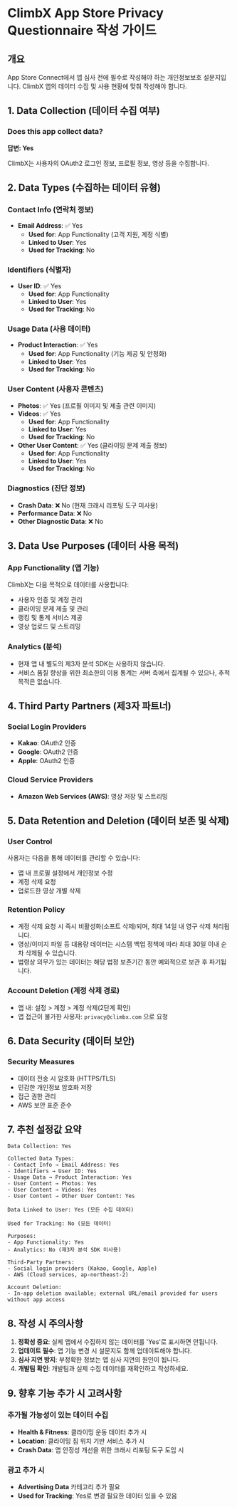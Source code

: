 # ClimbX App Store Privacy Questionnaire 작성 가이드

## 개요
App Store Connect에서 앱 심사 전에 필수로 작성해야 하는 개인정보보호 설문지입니다. ClimbX 앱의 데이터 수집 및 사용 현황에 맞춰 작성해야 합니다.

## 1. Data Collection (데이터 수집 여부)

### Does this app collect data? 
**답변: Yes**

ClimbX는 사용자의 OAuth2 로그인 정보, 프로필 정보, 영상 등을 수집합니다.

## 2. Data Types (수집하는 데이터 유형)

### Contact Info (연락처 정보)
- **Email Address**: ✅ Yes
  - **Used for**: App Functionality (고객 지원, 계정 식별)
  - **Linked to User**: Yes
  - **Used for Tracking**: No

### Identifiers (식별자)
- **User ID**: ✅ Yes
  - **Used for**: App Functionality
  - **Linked to User**: Yes
  - **Used for Tracking**: No

### Usage Data (사용 데이터)
- **Product Interaction**: ✅ Yes
  - **Used for**: App Functionality (기능 제공 및 안정화)
  - **Linked to User**: Yes
  - **Used for Tracking**: No

### User Content (사용자 콘텐츠)
- **Photos**: ✅ Yes (프로필 이미지 및 제출 관련 이미지)
- **Videos**: ✅ Yes
  - **Used for**: App Functionality
  - **Linked to User**: Yes
  - **Used for Tracking**: No
- **Other User Content**: ✅ Yes (클라이밍 문제 제출 정보)
  - **Used for**: App Functionality
  - **Linked to User**: Yes
  - **Used for Tracking**: No

### Diagnostics (진단 정보)
- **Crash Data**: ❌ No (현재 크래시 리포팅 도구 미사용)
- **Performance Data**: ❌ No
- **Other Diagnostic Data**: ❌ No

## 3. Data Use Purposes (데이터 사용 목적)

### App Functionality (앱 기능)
ClimbX는 다음 목적으로 데이터를 사용합니다:
- 사용자 인증 및 계정 관리
- 클라이밍 문제 제출 및 관리
- 랭킹 및 통계 서비스 제공
- 영상 업로드 및 스트리밍

### Analytics (분석)
- 현재 앱 내 별도의 제3자 분석 SDK는 사용하지 않습니다.
- 서비스 품질 향상을 위한 최소한의 이용 통계는 서버 측에서 집계될 수 있으나, 추적 목적은 없습니다.

## 4. Third Party Partners (제3자 파트너)

### Social Login Providers
- **Kakao**: OAuth2 인증
- **Google**: OAuth2 인증  
- **Apple**: OAuth2 인증

### Cloud Service Providers
- **Amazon Web Services (AWS)**: 영상 저장 및 스트리밍

## 5. Data Retention and Deletion (데이터 보존 및 삭제)

### User Control
사용자는 다음을 통해 데이터를 관리할 수 있습니다:
- 앱 내 프로필 설정에서 개인정보 수정
- 계정 삭제 요청
- 업로드한 영상 개별 삭제

### Retention Policy
- 계정 삭제 요청 시 즉시 비활성화(소프트 삭제)되며, 최대 14일 내 영구 삭제 처리됩니다.
- 영상/이미지 파일 등 대용량 데이터는 시스템 백업 정책에 따라 최대 30일 이내 순차 삭제될 수 있습니다.
- 법령상 의무가 있는 데이터는 해당 법정 보존기간 동안 예외적으로 보관 후 파기됩니다.

### Account Deletion (계정 삭제 경로)
- 앱 내: 설정 > 계정 > 계정 삭제(2단계 확인)
- 앱 접근이 불가한 사용자: `privacy@climbx.com` 으로 요청

## 6. Data Security (데이터 보안)

### Security Measures
- 데이터 전송 시 암호화 (HTTPS/TLS)
- 민감한 개인정보 암호화 저장
- 접근 권한 관리
- AWS 보안 표준 준수

## 7. 추천 설정값 요약

```
Data Collection: Yes

Collected Data Types:
- Contact Info → Email Address: Yes
- Identifiers → User ID: Yes  
- Usage Data → Product Interaction: Yes
- User Content → Photos: Yes
- User Content → Videos: Yes
- User Content → Other User Content: Yes

Data Linked to User: Yes (모든 수집 데이터)

Used for Tracking: No (모든 데이터)

Purposes:
- App Functionality: Yes
- Analytics: No (제3자 분석 SDK 미사용)

Third-Party Partners:
- Social login providers (Kakao, Google, Apple)
- AWS (Cloud services, ap-northeast-2)

Account Deletion:
- In-app deletion available; external URL/email provided for users without app access
```

## 8. 작성 시 주의사항

1. **정확성 중요**: 실제 앱에서 수집하지 않는 데이터를 'Yes'로 표시하면 안됩니다.
2. **업데이트 필수**: 앱 기능 변경 시 설문지도 함께 업데이트해야 합니다.
3. **심사 지연 방지**: 부정확한 정보는 앱 심사 지연의 원인이 됩니다.
4. **개발팀 확인**: 개발팀과 실제 수집 데이터를 재확인하고 작성하세요.

## 9. 향후 기능 추가 시 고려사항

### 추가될 가능성이 있는 데이터 수집
- **Health & Fitness**: 클라이밍 운동 데이터 추가 시
- **Location**: 클라이밍 짐 위치 기반 서비스 추가 시
- **Crash Data**: 앱 안정성 개선을 위한 크래시 리포팅 도구 도입 시

### 광고 추가 시
- **Advertising Data** 카테고리 추가 필요
- **Used for Tracking**: Yes로 변경 필요한 데이터 있을 수 있음